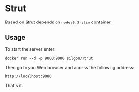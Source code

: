 # Strut
Based on [Strut](https://github.com/tantaman/Strut) depends on `node:6.3-slim` container.
## Usage
To start the server enter:

    docker run --d -p 9000:9000 silgon/strut
    
Then go to you Web browser and access the following address:

    http://localhost:9080
    
That's it.
